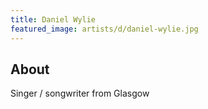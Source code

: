 ```yaml
---
title: Daniel Wylie
featured_image: artists/d/daniel-wylie.jpg
---
```

## About

Singer / songwriter from Glasgow

